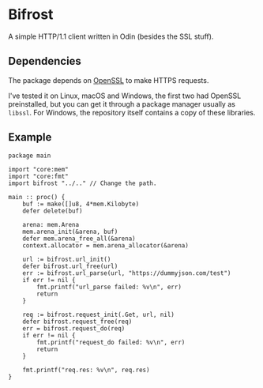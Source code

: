 # Bifrost

A simple HTTP/1.1 client written in Odin (besides the SSL stuff).

## Dependencies

The package depends on [OpenSSL](https://github.com/openssl/openssl) to make
HTTPS requests.

I've tested it on Linux, macOS and Windows, the first two had OpenSSL preinstalled,
but you can get it through a package manager usually as `libssl`. For Windows, the
repository itself contains a copy of these libraries.

## Example

```odin
package main

import "core:mem"
import "core:fmt"
import bifrost "../.." // Change the path.

main :: proc() {
    buf := make([]u8, 4*mem.Kilobyte)
    defer delete(buf)

    arena: mem.Arena
    mem.arena_init(&arena, buf)
    defer mem.arena_free_all(&arena)
    context.allocator = mem.arena_allocator(&arena)

    url := bifrost.url_init()
    defer bifrost.url_free(url)
    err := bifrost.url_parse(url, "https://dummyjson.com/test")
    if err != nil {
        fmt.printf("url_parse failed: %v\n", err)
        return
    }

    req := bifrost.request_init(.Get, url, nil)
    defer bifrost.request_free(req)
    err = bifrost.request_do(req)
    if err != nil {
        fmt.printf("request_do failed: %v\n", err)
        return
    }

    fmt.printf("req.res: %v\n", req.res)
}
```

